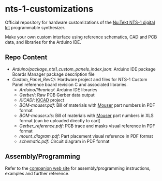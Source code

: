 # nts-1-customizations

Official repository for hardware customizations of the [Nu:Tekt NTS-1 digital kit](https://www.korg.com/nts_1) programmable synthesizer. 

Make your own custom interface using reference schematics, CAD and PCB data, and libraries for the Arduino IDE.

## Repo Content

* _Arduino/package_nts1_custom_panels_index.json_: Arduino IDE package Boards Manager package description file
* _Custom_Panel_RevC/_: Hardware project and files for NTS-1 Custom Panel reference board revision C and associated libraries.
  * _Arduino/libraries/_: Arduino IDE libraries
  * _Gerber/_: Raw PCB Gerber data output
  * _KiCAD/_: [KiCAD](https://kicad-pcb.org/) project
  * _BOM-mouser.pdf_: Bill of materials with [Mouser](https://www.mouser.com/) part numbers in PDF format
  * _BOM-mouser.xls_: Bill of materials with [Mouser](https://www.mouser.com/) part numbers in XLS format (can be uploaded directly to cart)
  * _Gerber\_reference.pdf_: PCB trace and masks visual reference in PDF format
  * _mount\_diagram.pdf_: Part placement visual reference in PDF format
  * _schematic.pdf_: Circuit diagram in PDF format

## Assembly/Programming

Refer to the [companion web site](https://korginc.github.io/) for assembly/programming instructions, examples and further reference.
